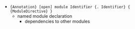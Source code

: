 * `{Annotation} [open] module Identifier {. Identifier} { {ModuleDirective} }`
  * named module declaration
    * dependencies to other modules